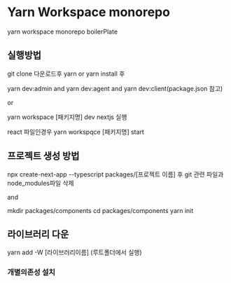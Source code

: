 # Yarn Workspace monorepo

yarn workspace monorepo boilerPlate

## 실행방법

git clone 다운로드후 yarn or yarn install 후

yarn dev:admin and yarn dev:agent and yarn dev:client(package.json 참고)

or

yarn workspace [패키지명] dev nextjs 실행

react 파일인경우 yarn workspqce [패키지명] start

## 프로젝트 생성 방법

npx create-next-app --typescript packages/[프로젝트 이름]
후
git 관련 파일과 node_modules파일 삭제

and

mkdir packages/components
cd packages/components
yarn init

## 라이브러리 다운

yarn add -W [라이브러리이름] (루트폴더에서 실행)

### 개별의존성 설치
